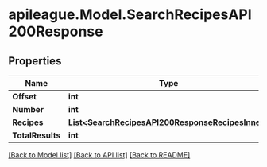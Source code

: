 # apileague.Model.SearchRecipesAPI200Response

## Properties

Name | Type | Description | Notes
------------ | ------------- | ------------- | -------------
**Offset** | **int** |  | [optional] 
**Number** | **int** |  | [optional] 
**Recipes** | [**List&lt;SearchRecipesAPI200ResponseRecipesInner&gt;**](SearchRecipesAPI200ResponseRecipesInner.md) |  | [optional] 
**TotalResults** | **int** |  | [optional] 

[[Back to Model list]](../README.md#documentation-for-models) [[Back to API list]](../README.md#documentation-for-api-endpoints) [[Back to README]](../README.md)

